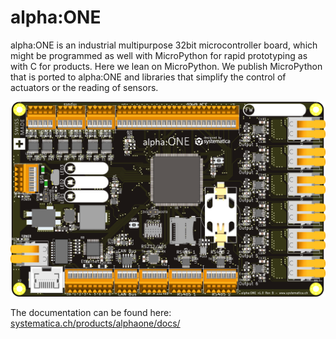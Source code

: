 alpha:ONE
=========

alpha:ONE is an industrial multipurpose 32bit microcontroller board, which might be programmed as well with MicroPython for rapid prototyping as with C for products.
Here we lean on MicroPython. We publish MicroPython that is ported to alpha:ONE and libraries that simplify the control of actuators or the reading of sensors. 

<p align="center">
  <img src="https://github.com/systematica-gmbh/alphaONE/blob/main/docs/img/alphaone.png" alt="alphaONE"/>
</p>

The documentation can be found here: [systematica.ch/products/alphaone/docs/](http://www.systematica.ch/products/alphaone/docs/)

